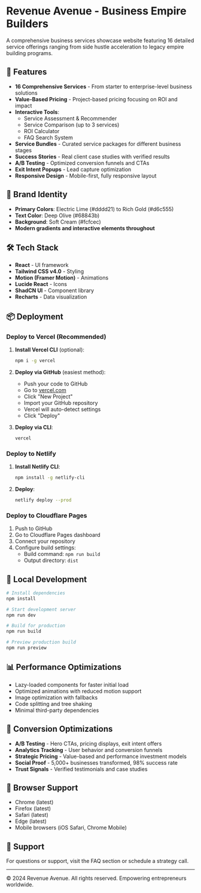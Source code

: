 # Revenue Avenue - Business Empire Builders

A comprehensive business services showcase website featuring 16 detailed service offerings ranging from side hustle acceleration to legacy empire building programs.

## 🚀 Features

- **16 Comprehensive Services** - From starter to enterprise-level business solutions
- **Value-Based Pricing** - Project-based pricing focusing on ROI and impact
- **Interactive Tools**:
  - Service Assessment & Recommender
  - Service Comparison (up to 3 services)
  - ROI Calculator
  - FAQ Search System
- **Service Bundles** - Curated service packages for different business stages
- **Success Stories** - Real client case studies with verified results
- **A/B Testing** - Optimized conversion funnels and CTAs
- **Exit Intent Popups** - Lead capture optimization
- **Responsive Design** - Mobile-first, fully responsive layout

## 🎨 Brand Identity

- **Primary Colors**: Electric Lime (#dddd21) to Rich Gold (#d6c555)
- **Text Color**: Deep Olive (#68843b)
- **Background**: Soft Cream (#fcfcec)
- **Modern gradients and interactive elements throughout**

## 🛠️ Tech Stack

- **React** - UI framework
- **Tailwind CSS v4.0** - Styling
- **Motion (Framer Motion)** - Animations
- **Lucide React** - Icons
- **ShadCN UI** - Component library
- **Recharts** - Data visualization

## 📦 Deployment

### Deploy to Vercel (Recommended)

1. **Install Vercel CLI** (optional):
   ```bash
   npm i -g vercel
   ```

2. **Deploy via GitHub** (easiest method):
   - Push your code to GitHub
   - Go to [vercel.com](https://vercel.com)
   - Click "New Project"
   - Import your GitHub repository
   - Vercel will auto-detect settings
   - Click "Deploy"

3. **Deploy via CLI**:
   ```bash
   vercel
   ```

### Deploy to Netlify

1. **Install Netlify CLI**:
   ```bash
   npm install -g netlify-cli
   ```

2. **Deploy**:
   ```bash
   netlify deploy --prod
   ```

### Deploy to Cloudflare Pages

1. Push to GitHub
2. Go to Cloudflare Pages dashboard
3. Connect your repository
4. Configure build settings:
   - Build command: `npm run build`
   - Output directory: `dist`

## 🔧 Local Development

```bash
# Install dependencies
npm install

# Start development server
npm run dev

# Build for production
npm run build

# Preview production build
npm run preview
```

## 📊 Performance Optimizations

- Lazy-loaded components for faster initial load
- Optimized animations with reduced motion support
- Image optimization with fallbacks
- Code splitting and tree shaking
- Minimal third-party dependencies

## 🎯 Conversion Optimizations

- **A/B Testing** - Hero CTAs, pricing displays, exit intent offers
- **Analytics Tracking** - User behavior and conversion funnels
- **Strategic Pricing** - Value-based and performance investment models
- **Social Proof** - 5,000+ businesses transformed, 98% success rate
- **Trust Signals** - Verified testimonials and case studies

## 📱 Browser Support

- Chrome (latest)
- Firefox (latest)
- Safari (latest)
- Edge (latest)
- Mobile browsers (iOS Safari, Chrome Mobile)

## 🤝 Support

For questions or support, visit the FAQ section or schedule a strategy call.

---

© 2024 Revenue Avenue. All rights reserved. Empowering entrepreneurs worldwide.
